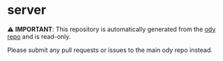 # server

⚠️ **IMPORTANT**: This repository is automatically generated from the [ody repo](https://github.com/ody-dev/ody) and is read-only.

Please submit any pull requests or issues to the main ody repo instead.
